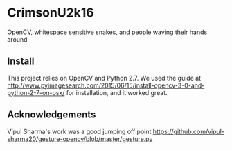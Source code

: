 # CrimsonU2k16
OpenCV, whitespace sensitive snakes, and people waving their hands around

## Install

This project relies on OpenCV and Python 2.7.
We used the guide at http://www.pyimagesearch.com/2015/06/15/install-opencv-3-0-and-python-2-7-on-osx/ for installation, and it worked great.

## Acknowledgements

Vipul Sharma's work was a good jumping off point
https://github.com/vipul-sharma20/gesture-opencv/blob/master/gesture.py
